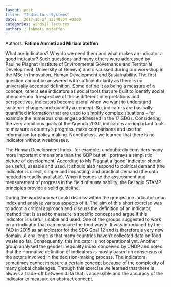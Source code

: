 ```yaml
---
layout: post
title:  "Indicators Systems"
date:   2017-10-27 12:40:04 +0200
categories: wihds17 lectures
authors : fahmeti msteffen
---
```


Authors: **Fatime Ahmeti and Miriam Steffen**

What are indicators? Why do we need them and what makes an indicator a good indicator? Such questions and many others were addressed by Pauline Plagnat (Institute of Environmental Governance and Territorial Development, University of Geneva) and discussed during our workshop in the MSc in Innovation, Human Development and Sustainability. The first question cannot be answered with sufficient clarity as there is no universally accepted definition. Some define it as being a measure of a concept, others see indicators as social tools that are built to identify social phenomenon. Irrespective of those different interpretations and perspectives, indicators become useful when we want to understand systemic changes and quantify a concept. So, indicators are basically quantified information that are used to simplify complex situations – for example the numerous challenges addressed in the 17 SDGs. Considering the very ambitious goals of the Agenda 2030, indicators are important tools to measure a country’s progress, make comparisons and use the information for policy making.
Nonetheless, we learned that there is no indicator without weaknesses.

The Human Development Index, for example, undoubtedly considers many more important dimensions than the GDP but still portrays a simplistic picture of development. According to Ms Plagnat a ‘good’ indicator should be useful, useable and used. It should also respond to political demand (the indicator is direct, simple and impacting) and practical demand (the data needed is readily available). When it comes to the assessment and measurement of progress in the field of sustainability, the Bellagio STAMP principles provide a solid guideline.

During the workshop we could discuss within the groups one indicator or an index and analyse various aspects of it. The aim of this short exercise was to adopt a critical approach and discuss the definition of an indicator, method that is used to measure a specific concept and argue if this indicator is useful, usable and used. One of the groups suggested to work on an indicator that can measure the food waste. It was introduced by the FAO in 2015 as an indicator for the SDG Goal 12 and is therefore a very new domain. A challenge is that many countries haven’t collected data on food waste so far. Consequently, this indicator is not operational yet. Another group analysed the gender inequality index conceived by UNDP and noted that the normative definition of indicators is mostly based on consensus of the actors involved in the decision-making process. The indicators sometimes cannot measure a certain concept because of the complexity of many global challenges. Through this exercise we learned that there is always a trade-off between data that is accessible and the accuracy of the indicator to measure an abstract concept.
